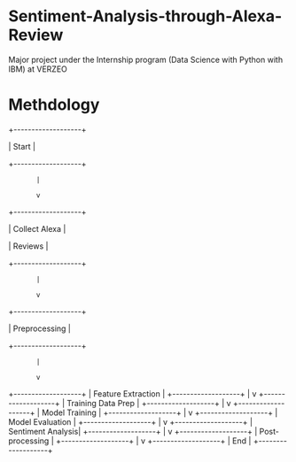 # Sentiment-Analysis-through-Alexa-Review
Major project under the Internship program (Data Science  with Python with IBM) at VERZEO

# Methdology
   +-------------------+
   
   |   Start           |
   
   +-------------------+
   
           |
           
           v
           
   +-------------------+
   
   |   Collect Alexa   |
   
   |      Reviews      |
   
   +-------------------+
   
           |
           
           v
           
   +-------------------+
   
   |   Preprocessing   |
   
   +-------------------+
   
           |
           
           v
           
   +-------------------+
   |  Feature Extraction |
   +-------------------+
           |
           v
   +-------------------+
   | Training Data Prep |
   +-------------------+
           |
           v
   +-------------------+
   |   Model Training  |
   +-------------------+
           |
           v
   +-------------------+
   |  Model Evaluation |
   +-------------------+
           |
           v
   +-------------------+
   |  Sentiment Analysis|
   +-------------------+
           |
           v
   +-------------------+
   |   Post-processing |
   +-------------------+
           |
           v
   +-------------------+
   |       End         |
   +-------------------+

